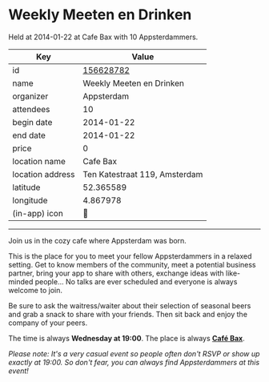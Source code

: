 # Weekly Meeten en Drinken
Held at 2014-01-22 at Cafe Bax with 10 Appsterdammers.
        
|Key|Value
|---|---|
|id|[156628782](https://www.meetup.com/appsterdam/events/156628782/)|
|name|Weekly Meeten en Drinken|
|organizer|Appsterdam|
|attendees|10|
|begin date|2014-01-22|
|end date|2014-01-22|
|price|0|
|location name|Cafe Bax|
|location address|Ten Katestraat 119, Amsterdam|
|latitude|52.365589|
|longitude|4.867978|
|(in-app) icon|🍺|

---

Join us in the cozy cafe where Appsterdam was born.

This is the place for you to meet your fellow Appsterdammers in a relaxed setting. Get to know members of the community, meet a potential business partner, bring your app to share with others, exchange ideas with like-minded people... No talks are ever scheduled and everyone is always welcome to join.

Be sure to ask the waitress/waiter about their selection of seasonal beers and grab a snack to share with your friends. Then sit back and enjoy the company of your peers.

The time is always **Wednesday at 19:00**. The place is always **[Café Bax](http://www.cafebax.nl/)**.

*Please note: It's a very casual event so people often don't RSVP or show up exactly at 19:00. So don't fear, you can *always* find Appsterdammers at this event!*


